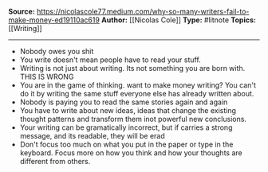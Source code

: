 
**Source:** https://nicolascole77.medium.com/why-so-many-writers-fail-to-make-money-ed19110ac619
**Author:** [[Nicolas Cole]]
**Type:** #litnote 
**Topics:** [[Writing]]

----
- Nobody owes you shit
- You write doesn't mean  people have to read your stuff.
- Writing is not just about writing. Its not something you are born with. THIS IS WRONG
- You are in the game of thinking. want to make money writing? You can't do it by writing the same stuff everyone else has already written about. 
- Nobody is paying you to read the same stories again and again
- You have to write about new ideas, ideas that change the existing thought patterns and transform them inot powerful new conclusions. 
- Your writing can be gramatically incorrect, but if carries a strong message, and its readable, they will be erad
- Don't focus too much on what you put in the paper or type in the keyboard. Focus more on how you think and how your thoughts are different from others.